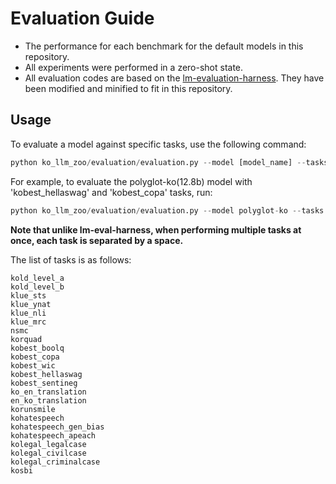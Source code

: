 # Evaluation Guide

- The performance for each benchmark for the default models in this repository.
- All experiments were performed in a zero-shot state.
- All evaluation codes are based on the [lm-evaluation-harness](https://github.com/EleutherAI/lm-evaluation-harness/tree/polyglot). They have been modified and minified to fit in this repository.

## Usage

To evaluate a model against specific tasks, use the following command:

```python
python ko_llm_zoo/evaluation/evaluation.py --model [model_name] --tasks [task_list]
```

For example, to evaluate the polyglot-ko(12.8b) model with 'kobest_hellaswag' and 'kobest_copa' tasks, run:

```python
python ko_llm_zoo/evaluation/evaluation.py --model polyglot-ko --tasks kobest_hellaswag kobest_copa
```

**Note that unlike lm-eval-harness, when performing multiple tasks at once, each task is separated by a space.**


The list of tasks is as follows:
```
kold_level_a
kold_level_b
klue_sts
klue_ynat
klue_nli
klue_mrc
nsmc
korquad
kobest_boolq
kobest_copa
kobest_wic
kobest_hellaswag
kobest_sentineg
ko_en_translation
en_ko_translation
korunsmile
kohatespeech
kohatespeech_gen_bias
kohatespeech_apeach
kolegal_legalcase
kolegal_civilcase
kolegal_criminalcase
kosbi
```
